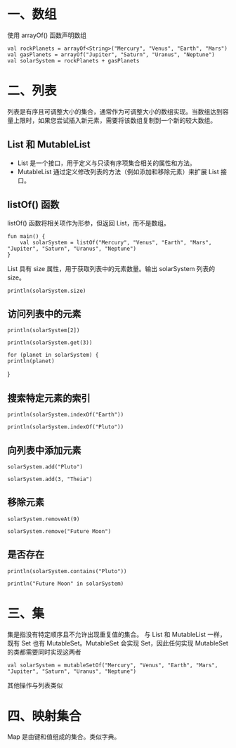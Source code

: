 # 一、数组
使用 arrayOf() 函数声明数组

    val rockPlanets = arrayOf<String>("Mercury", "Venus", "Earth", "Mars")
    val gasPlanets = arrayOf("Jupiter", "Saturn", "Uranus", "Neptune")
    val solarSystem = rockPlanets + gasPlanets

# 二、列表
列表是有序且可调整大小的集合，通常作为可调整大小的数组实现。当数组达到容量上限时，如果您尝试插入新元素，需要将该数组复制到一个新的较大数组。

## List 和 MutableList
- List 是一个接口，用于定义与只读有序项集合相关的属性和方法。
- MutableList 通过定义修改列表的方法（例如添加和移除元素）来扩展 List 接口。

## listOf() 函数
listOf() 函数将相关项作为形参，但返回 List，而不是数组。

    fun main() {
        val solarSystem = listOf("Mercury", "Venus", "Earth", "Mars", "Jupiter", "Saturn", "Uranus", "Neptune")
    }

List 具有 size 属性，用于获取列表中的元素数量。输出 solarSystem 列表的 size。

    println(solarSystem.size)

## 访问列表中的元素

    println(solarSystem[2])

    println(solarSystem.get(3))

    for (planet in solarSystem) {
    println(planet)
}

## 搜索特定元素的索引

    println(solarSystem.indexOf("Earth"))

    println(solarSystem.indexOf("Pluto"))

## 向列表中添加元素

    solarSystem.add("Pluto")

    solarSystem.add(3, "Theia")

## 移除元素

    solarSystem.removeAt(9)

    solarSystem.remove("Future Moon")

## 是否存在

    println(solarSystem.contains("Pluto"))

    println("Future Moon" in solarSystem)

# 三、集
集是指没有特定顺序且不允许出现重复值的集合。
与 List 和 MutableList 一样，既有 Set 也有 MutableSet。MutableSet 会实现 Set，因此任何实现 MutableSet 的类都需要同时实现这两者

    val solarSystem = mutableSetOf("Mercury", "Venus", "Earth", "Mars", "Jupiter", "Saturn", "Uranus", "Neptune")

其他操作与列表类似

# 四、映射集合
Map 是由键和值组成的集合。类似字典。